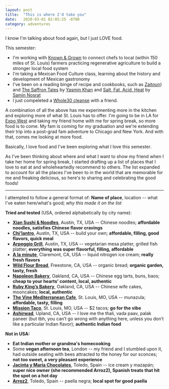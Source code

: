 ```yaml
---
layout: post
title:  "This is where I'd take you"
date:   2020-03-01 02:05:25 -0700
category: adventures
---
```


I know I'm talking about food again, but I just LOVE food. 

This semester:
* I'm working with [Known & Grown](http://knownandgrownstl.org/) to connect chefs to local (within 150 miles of St. Louis) farmers practicing regenerative agriculture to build a stronger local food system
* I'm taking a Mexican Food Culture class, learning about the history and development of Mexican gastronomy
* I've been on a reading binge of recipe and cookbooks, such as [Zaitoun](http://yasminkhanstories.com/portfolio-item/zaitoun/)) and [The Saffron Tales](http://yasminkhanstories.com/portfolio-item/the-saffron-tales/) by [Yasmin Khan](http://yasminkhanstories.com/#section-books) and [Salt, Fat, Acid, Heat](https://www.saltfatacidheat.com/) by [Samin Nosrat](https://ciaosamin.com/)
* I just compeleted a [Whole30 cleanse](https://whole30.com/) with a friend. 

A combination of all the above has me experimenting more in the kitchen and exploring more of what St. Louis has to offer. I'm going to be in LA for [Expo West](https://www.expowest.com/en/home.html) and taking my friend home with me for spring break, so more food is to come. My fam is coming for my graduation and we're extending their trip into a post-grad fam adventure to Chicago and New York. And with that, comes me looking at more food.

Basically, I love food and I've been exploring what I love this semester.

As I've been thinking about where and what I want to show my friend when I take her home for spring break, I started drafting up a list of places that I love to eat at and wholeheartedly recommend to others. The list expanded to account for all the places I've been to in the world that are memorable for me and freaking delicious, so here's to sharing and celebrating the good foods!

---------------------------------------------------------------------------------------------------------
I attempted to follow a general format of:
**Name of place**, location -- what I've eaten here/what's good; *why this made it on the list*

**Tried and tested** (USA, ordered alphabetically by city name):
* **[Xian Sushi & Noodles][xian]**, Austin, TX, USA -- Chinese noodles; **affordable noodles, satisfies Chinese flavor cravings**
* **[Chi’lantro][chilantro]**, Austin, TX, USA -- build your own; **affordable, filling, good flavors, quick meal**
* **[Arpeggio Grill][arpeggio]**, Austin, TX, USA -- vegetarian mesa platter, grilled fish platter; **everything was super flavorful, filling, affordable**
* **[A la minute][alaminute]**, Claremont, CA, USA -- liquid nitrogen ice cream; **really fresh flavors**
* **[Wild Flour Bread][wild flour]**, Freestone, CA, USA -- organic bread; **organic garden, tasty, fresh**
* **[Napoleon Bakery][napoleon]**, Oakland, CA, USA -- Chinese egg tarts, buns, baos; **cheap to your hearts’ content, local, authentic**
* **[Ruby King’s Bakery][ruby]**, Oakland, CA, USA -- Chinese wife cakes, mooncakes; **local, authentic**
* **[The Vine Mediterranean Cafe][vine]**, St. Louis, MO, USA -- munazula; **affordable, tasty, filling**
* **[Mission Taco][mission taco]**, St. Louis, MO, USA -- $2 tacos; **go for the vibe**
* **[Ashirwad][ashirwad]**, Upland, CA, USA -- I love me the thali, vada paav, palak paneer (but tbh, you can’t go wrong with anything here, unless you don’t like a particular Indian flavor); **authentic Indian food**


**Not in USA:**
* **Eat Indian mother or grandma's homecooking**
* Some **vegan afternoon tea**, London -- my friend and I stumbled upon it, had outside seating with bees attracted to the honey for our sconces; **not too sweet, a very pleasant experience**
* **[Jacinta y María Chocolates][jacinta]**, Toledo, Spain -- ice cream y mazapán; **super nice owner (she recommended Arroz2), Spanish treats that hit the spot on a hot day**
* **[Arroz2][arroz]**, Toledo, Spain -- paella negra; **local spot for good paella**


[xian]: https://www.xianfresh.com/
[chilantro]: http://www.chilantrobbq.com/
[arpeggio]: https://www.arpeggiogrill.com/
[alaminute]: https://www.yelp.com/biz/%C3%A0-la-minute-claremont-2?start=20
[wild flour]: https://wildflourbread.com/?utm_source=tripadvisor&utm_medium=referral
[napoleon]: https://www.yelp.com/biz/napoleon-super-bakery-oakland
[ruby]: https://www.yelp.com/biz/ruby-king-bakery-cafe-oakland
[vine]: https://thevinestl.com/thevinecafe/menu.html
[mission taco]: https://www.missiontacojoint.com/
[ashirwad]: http://ashirwadexperience.com/

[jacinta]: https://www.yelp.com/biz/jacinta-y-mar%C3%ADa-chocolates-toledo
[arroz]: https://arroz2.es/


